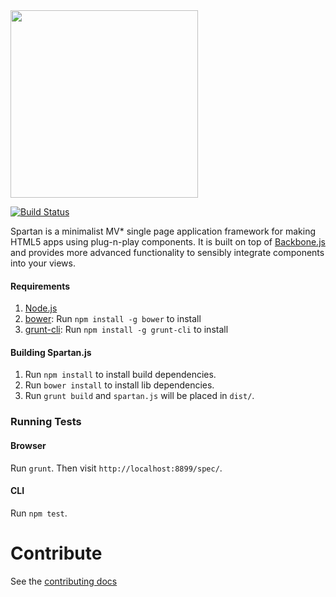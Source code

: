<img src="https://raw.github.com/nagarro/spartan/master/spartan.png" width="300px">

[![Build Status](https://travis-ci.org/nagarro/spartan.png?branch=master)](https://travis-ci.org/nagarro/spartan)

Spartan is a minimalist MV* single page application framework for making HTML5 apps using plug-n-play components. It is built on top of [Backbone.js](http://backbonejs.org) and provides more advanced functionality to sensibly integrate components into your views.

#### Requirements

1. [Node.js](http://nodejs.org)
2. [bower](http://twitter.github.com/bower/): Run `npm install -g bower` to install
3. [grunt-cli](https://github.com/gruntjs/grunt-cli): Run `npm install -g grunt-cli` to install

#### Building Spartan.js

1. Run `npm install` to install build dependencies.
2. Run `bower install` to install lib dependencies.
3. Run `grunt build` and `spartan.js` will be placed in `dist/`.

### Running Tests

#### Browser

Run `grunt`. Then visit `http://localhost:8899/spec/`.

#### CLI

Run `npm test`.

# Contribute

See the [contributing docs](https://github.com/nagarro/spartan/blob/master/contributing.md)
